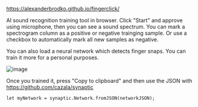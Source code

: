 https://alexanderbrodko.github.io/fingerclick/

AI sound recognition training tool in browser. Click "Start" and approve using microphone, then you can see a sound spectrum. You can mark a spectrogram column as a positive or negative trainging sample. Or use a checkbox to automatically mark all new samples as negative.

You can also load a neural network which detects finger snaps. You can train it more for a personal purposes.

![image](https://github.com/alexanderbrodko/fingerclick.js/assets/57812581/1b0491d7-190c-485a-a2e3-11de705cde8c)

Once you trained it, press "Copy to clipboard" and then use the JSON with https://github.com/cazala/synaptic

```let myNetwork = synaptic.Network.fromJSON(networkJSON);```
